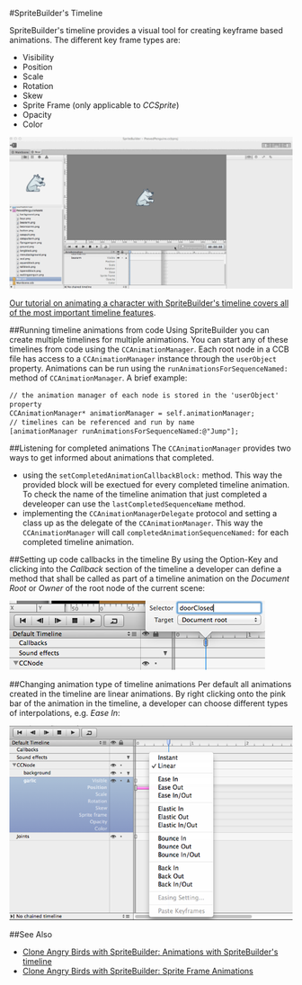 #SpriteBuilder's Timeline

SpriteBuilder's timeline provides a visual tool for creating keyframe based animations.
The different key frame types are:

- Visibility
- Position
- Scale 
- Rotation
- Skew
- Sprite Frame (only applicable to *CCSprite*)
- Opacity
- Color

![image](Spritebuilder_SetKeyframes.gif)

[Our tutorial on animating a character with SpriteBuilder's timeline covers all of the most important timeline features](https://www.makegameswith.us/tutorials/getting-started-with-spritebuilder/animating-spritebuilder/).

##Running timeline animations from code
Using SpriteBuilder you can create multiple timelines for multiple animations. You can start any of these timelines from code using the `CCAnimationManager`. Each root node in a CCB file has access to a `CCAnimationManager` instance through the `userObject` property. Animations can be run using the `runAnimationsForSequenceNamed:` method of `CCAnimationManager`. A brief example:

	// the animation manager of each node is stored in the 'userObject' property
    CCAnimationManager* animationManager = self.animationManager;
    // timelines can be referenced and run by name
    [animationManager runAnimationsForSequenceNamed:@"Jump"];
    
##Listening for completed animations
The `CCAnimationManager` provides two ways to get informed about animations that completed.

- using the `setCompletedAnimationCallbackBlock:` method. This way the provided block will be exectued for every completed timeline animation. To check the name of the timeline animation that just completed a develeoper can use the `lastCompletedSequenceName` method.
- implementing the `CCAnimationManagerDelegate` protocol and setting a class up as the delegate of the `CCAnimationManager`. This way the `CCAnimationManager` will call `completedAnimationSequenceNamed:` for each completed timeline animation.

##Setting up code callbacks in the timeline
By using the Option-Key and clicking into the *Callback* section of the timeline a developer can define a method that shall be called as part of a timeline animation on the *Document Root* or *Owner* of the root node of the current scene:

![image](Callback.png)

##Changing animation type of timeline animations
Per default all animations created in the timeline are linear animations. By right clicking onto the pink bar of the animation in the timeline, a developer can choose different types of interpolations, e.g. *Ease In*:

![image](TimelineAnimationType.png)


##See Also

- [Clone Angry Birds with SpriteBuilder: Animations with SpriteBuilder's timeline](https://www.makegameswith.us/tutorials/getting-started-with-spritebuilder/animating-spritebuilder/)
- [Clone Angry Birds with SpriteBuilder: Sprite Frame Animations ](https://www.makegameswith.us/tutorials/getting-started-with-spritebuilder/sprite-animation-spritebuilder/)
 
